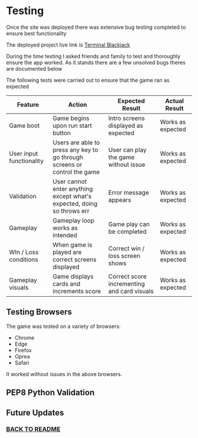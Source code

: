 # Testing

Once the site was deployed there was extensive bug testing completed to ensure best functionality

The deployed project live link is [Terminal Blackjack](https://terminal-blackjack-d1281da886b8.herokuapp.com)

During the time testing I asked friends and family to test and thoroughly ensure the app worked. As it stands there are a few unsolved bugs
theres are documented below

The following tests were carried out to ensure that the game ran as expected

| **Feature**              | **Action**                                                                | **Expected Result**                         | **Actual Result** |
| ------------------------ | ------------------------------------------------------------------------- | ------------------------------------------- | ----------------- |
| Game boot                | Game begins upon run start button                                         | Intro screens displayed as expected         | Works as expected |
| User input functionality | Users are able to press any key to go through screens or control the game | User can play the game without issue        | Works as expected |
| Validation               | User cannot enter anything except what's expected, doing so throws err    | Error message appears                       | Works as expected |
| Gameplay                 | Gameplay loop works as intended                                           | Game play can be completed                  | Works as expected |
| WIn / Loss conditions    | When game is played are correct screens displayed                         | Correct win / loss screen shows             | Works as expected |
| Gameplay visuals         | Game displays cards and increments score                                  | Correct score incrementing and card visuals | Works as expected |

## Testing Browsers

The game was tested on a variety of browsers:

- Chrome
- Edge
- Firefox
- Oprea
- Safari

It worked without issues in the above browsers.

## PEP8 Python Validation

## Future Updates

### [BACK TO README](https://github.com/shaAnder/terminal_blackjack/blob/main/README.md)
